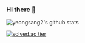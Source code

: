 ### Hi there 👋

<!--
**yeongsang2/yeongsang2** is a ✨ _special_ ✨ repository because its `README.md` (this file) appears on your GitHub profile.

Here are some ideas to get you started:

- 🔭 I’m currently working on ...
- 🌱 I’m currently learning ...
- 👯 I’m looking to collaborate on ...
- 🤔 I’m looking for help with ...
- 💬 Ask me about ...
- 📫 How to reach me: ...
- 😄 Pronouns: ...
- ⚡ Fun fact: ...
-->

![yeongsang2's github stats](https://github-readme-stats.vercel.app/api?username=yeongsang2&show_icons=true)

[![solved.ac tier](http://mazassumnida.wtf/api/generate_badge?boj=dudtkd1221)](https://solved.ac/dudtkd1221)


